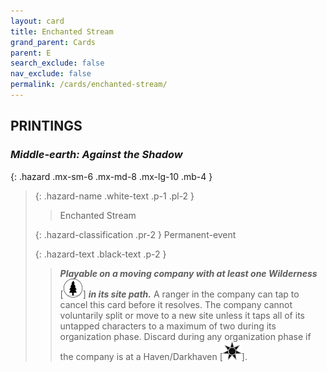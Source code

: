```yaml
---
layout: card
title: Enchanted Stream
grand_parent: Cards
parent: E
search_exclude: false
nav_exclude: false
permalink: /cards/enchanted-stream/
---
```


## PRINTINGS


### _Middle-earth: Against the Shadow_

{: .hazard .mx-sm-6 .mx-md-8 .mx-lg-10 .mb-4 }
> {: .hazard-name .white-text .p-1 .pl-2 }
> > <div class="hazard-mp"></div>
> > <div class="card-name">Enchanted Stream</div>
>
> {: .hazard-classification .pr-2 }
> Permanent-event
>
> {: .hazard-text .black-text .p-2 }
> > ***Playable on a moving company with at least one Wilderness*** <nobr>[<img src="/assets/images/wilderness.svg">]</nobr> ***in its site path.*** A ranger in the company can tap to cancel this card before it resolves. The company cannot voluntarily split or move to a new site unless it taps all of its untapped characters to a maximum of two during its organization phase. Discard during any organization phase if the company is at a Haven/Darkhaven <nobr>[<img src="/assets/images/dark-haven.svg">]</nobr>. 
>
